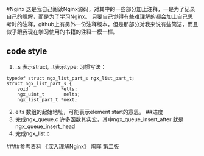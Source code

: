 #Nginx
这是我自己阅读Nginx源码，对其中的一些部分加上注释，一是为了记录自己的理解，而是为了学习Nginx。
只要自己觉得有些难理解的都会加上自己思考时的注释，github上有另外一份注释版本，但是那部分对我来说有些简洁，而且似乎跟我现在学习使用的书籍的注释一模一样。
## code style
1. _s 表示struct, _t表示type: 习惯写法：
```
typedef struct ngx_list_part_s ngx_list_part_t;
struct ngx_list_part_s {
    void            *elts;
    ngx_uint_t       nelts;
    ngx_list_part_t *next;
```
2. elts 数组的起始地址，可能表示element start的意思。
##进度
1. 完成ngx_queue.c 
许多函数其实宏，其中ngx_queue_insert_after 就是ngx_queue_insert_head
2. 完成ngx_list.c

####参考资料
《深入理解Nginx》 陶晖 第二版
